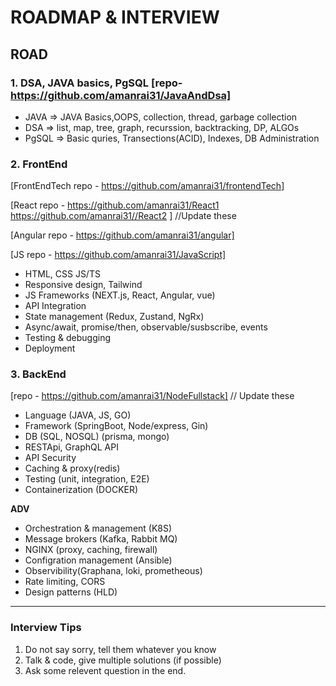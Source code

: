 # ROADMAP & INTERVIEW

## ROAD

### 1. DSA, JAVA basics, PgSQL  [repo- https://github.com/amanrai31/JavaAndDsa]

- JAVA => JAVA Basics,OOPS, collection, thread, garbage collection
- DSA => list, map, tree, graph, recurssion, backtracking, DP, ALGOs
- PgSQL => Basic quries, Transections(ACID), Indexes, DB Administration


### 2. FrontEnd

[FrontEndTech repo - https://github.com/amanrai31/frontendTech]

[React repo - https://github.com/amanrai31/React1  https://github.com/amanrai31//React2 ] //Update these

[Angular repo - https://github.com/amanrai31/angular]

[JS repo - https://github.com/amanrai31/JavaScript]

- HTML, CSS JS/TS
- Responsive design, Tailwind
- JS Frameworks (NEXT.js, React, Angular, vue)
- API Integration
- State management (Redux, Zustand, NgRx)
- Async/await, promise/then, observable/susbscribe, events
- Testing & debugging
- Deployment

### 3. BackEnd

[repo - https://github.com/amanrai31/NodeFullstack] // Update these

- Language (JAVA, JS, GO)
- Framework (SpringBoot, Node/express, Gin)
- DB (SQL, NOSQL) (prisma, mongo)
- RESTApi, GraphQL API
- API Security
- Caching & proxy(redis)
- Testing (unit, integration, E2E)
- Containerization (DOCKER)
  
**ADV**
  
- Orchestration & management (K8S)
- Message brokers (Kafka, Rabbit MQ)
- NGINX (proxy, caching, firewall)
- Configration management (Ansible)
- Observibility(Graphana, loki, prometheous)
- Rate limiting, CORS
- Design patterns (HLD)

---

### Interview Tips
1. Do not say sorry, tell them whatever you know
2. Talk & code, give multiple solutions (if possible)
3. Ask some relevent question in the end.




